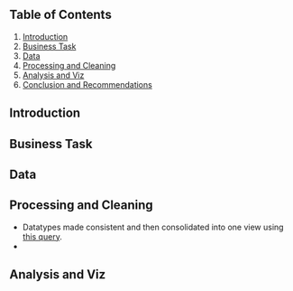 ## Table of Contents

1. [Introduction](README.md#introduction)
2. [Business Task](README.md#business-task)
3. [Data](README.md#data)
4. [Processing and Cleaning](README.md#processing-and-cleaning)
5. [Analysis and Viz](README.md#analysis-and-viz)
6. [Conclusion and Recommendations](README.md#conclusions)

## Introduction

## Business Task

## Data

## Processing and Cleaning
* Datatypes made consistent and then consolidated into one view using [this query](https://github.com/DamianoSkyy/Google-Cyclistic-Case-Study/blob/main/uncleaned_compile.sql).
* 
## Analysis and Viz
